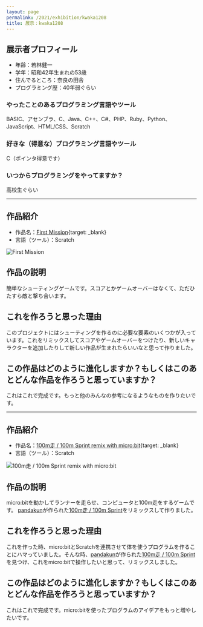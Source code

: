 ```yaml
---
layout: page
permalink: /2021/exhibition/kwaka1208
title: 展示：kwaka1208
---
```

## 展示者プロフィール
- 年齢：若林健一
- 学年：昭和42年生まれの53歳
- 住んでるところ：奈良の田舎
- プログラミング歴：40年弱ぐらい

### やったことのあるプログラミング言語やツール
BASIC、アセンブラ、C、Java、C++、C#、PHP、Ruby、Python、JavaScript、HTML/CSS、Scratch

### 好きな（得意な）プログラミング言語やツール
C（ポインタ得意です）

### いつからプログラミングをやってますか？
高校生ぐらい

---

## 作品紹介
- 作品名：[First Mission](https://scratch.mit.edu/projects/68155398/){target: _blank}
- 言語（ツール）：Scratch

![First Mission](/kyoto/assets/exhibition/01.png)

## 作品の説明
簡単なシューティングゲームです。スコアとかゲームオーバーはなくて、ただひたすら敵と撃ち合います。

## これを作ろうと思った理由
このプロジェクトにはシューティングを作るのに必要な要素のいくつかが入っています。これをリミックスしてスコアやゲームオーバーをつけたり、新しいキャラクターを追加したりして新しい作品が生まれたらいいなと思って作りました。

## この作品はどのように進化しますか？もしくはこのあとどんな作品を作ろうと思っていますか？
これはこれで完成です。もっと他のみんなの参考になるようなものを作りたいです。

---

## 作品紹介
- 作品名：[100m走 / 100m Sprint remix with micro:bit](https://scratch.mit.edu/projects/279168171/){target: _blank}
- 言語（ツール）：Scratch

![100m走 / 100m Sprint remix with micro:bit](/kyoto/assets/exhibition/02.png)

## 作品の説明
micro:bitを動かしてランナーを走らせ、コンピュータと100m走をするゲームです。
[pandakun](https://scratch.mit.edu/users/pandakun/)が作られた[100m走 / 100m Sprint](https://scratch.mit.edu/projects/248761116)をリミックスして作りました。

## これを作ろうと思った理由
これを作った時、micro:bitとScratchを連携させて体を使うプログラムを作ることにハマっていました。そんな時、[pandakun](https://scratch.mit.edu/users/pandakun/)が作られた[100m走 / 100m Sprint](https://scratch.mit.edu/projects/248761116)を見つけ、これをmicro:bitで操作したいと思って、リミックスしました。

## この作品はどのように進化しますか？もしくはこのあとどんな作品を作ろうと思っていますか？
これはこれで完成です。micro:bitを使ったプログラムのアイデアをもっと増やしたいです。



